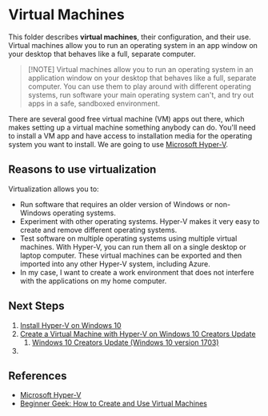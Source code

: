 # Virtual Machines <!-- omit from toc -->
This folder describes **virtual machines**, their configuration, and their use. 
Virtual machines allow you to run an operating system in an app window on your desktop that behaves like a full, separate computer.

> [!NOTE] Virtual machines allow you to run an operating system in an application window on your desktop that behaves like a full, separate computer. You can use them to play around with different operating systems, run software your main operating system can't, and try out apps in a safe, sandboxed environment.

There are several good free virtual machine (VM) apps out there, which makes setting up a virtual machine something anybody can do. You'll need to install a VM app and have access to installation media for the operating system you want to install. We are going to use [Microsoft Hyper-V](https://learn.microsoft.com/en-us/virtualization/hyper-v-on-windows/about/). 

## Reasons to use virtualization
Virtualization allows you to:

- Run software that requires an older version of Windows or non-Windows operating systems.
- Experiment with other operating systems. Hyper-V makes it very easy to create and remove different operating systems.
- Test software on multiple operating systems using multiple virtual machines. With Hyper-V, you can run them all on a single desktop or laptop computer. These virtual machines can be exported and then imported into any other Hyper-V system, including Azure.
- In my case, I want to create a work environment that does not interfere with the applications on my home computer. 
  
## Next Steps
1. [Install Hyper-V on Windows 10](https://learn.microsoft.com/en-us/virtualization/hyper-v-on-windows/quick-start/enable-hyper-v)
1. [Create a Virtual Machine with Hyper-V on Windows 10 Creators Update](https://learn.microsoft.com/en-us/virtualization/hyper-v-on-windows/quick-start/quick-create-virtual-machine) 
   1. [Windows 10 Creators Update (Windows 10 version 1703)](https://learn.microsoft.com/en-us/virtualization/hyper-v-on-windows/quick-start/quick-create-virtual-machine#windows-10-creators-update-windows-10-version-1703)
2. 

## References

- [Microsoft Hyper-V](https://learn.microsoft.com/en-us/virtualization/hyper-v-on-windows/about/)
- [Beginner Geek: How to Create and Use Virtual Machines](https://www.howtogeek.com/196060/beginner-geek-how-to-create-and-use-virtual-machines/)